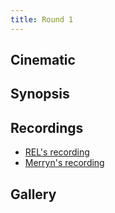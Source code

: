 ```yaml
---
title: Round 1
---
```


## Cinematic


## Synopsis


## Recordings

- [REL's recording](https://www.youtube.com/watch?v=7tzbWFA3j8M&list=PLBRm0wnCu_DjDvNAu3OyQI8IU4zQU-4ZD&index=1&pp=iAQB)
- [Merryn's recording](https://www.youtube.com/watch?v=y-3nxDT5Gg0&list=PLBRm0wnCu_DjDvNAu3OyQI8IU4zQU-4ZD&index=5&pp=iAQB)


## Gallery